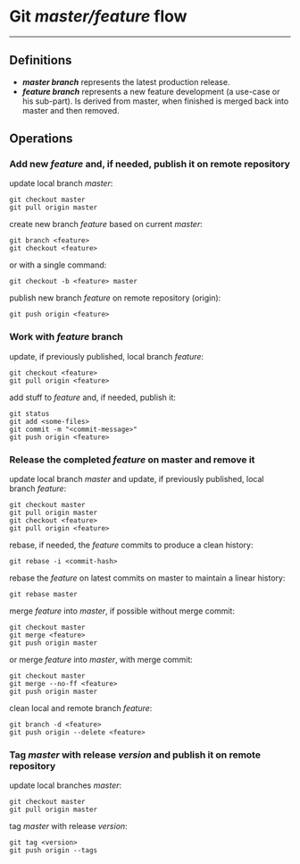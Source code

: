 # Git *master/feature* flow
----------------------------

## Definitions

- ***master branch***
represents the latest production release.
- ***feature branch***
represents a new feature development (a use-case or his sub-part). Is derived from master, when finished is merged back into master and then removed.


## Operations

### Add new *feature* and, if needed, publish it on remote repository

update local branch *master*:

    git checkout master
	git pull origin master

create new branch *feature* based on current *master*:

	git branch <feature>
    git checkout <feature>
 
 or with a single command:

	git checkout -b <feature> master

publish new branch *feature* on remote repository (origin):

	git push origin <feature>


### Work with *feature* branch

update, if previously published, local branch *feature*:

	git checkout <feature>
	git pull origin <feature>

add stuff to *feature* and, if needed, publish it:

	git status
	git add <some-files>
	git commit -m "<commit-message>"
	git push origin <feature>


### Release the completed *feature* on master and remove it

update local branch *master* and update, if previously published, local branch *feature*:

	git checkout master
	git pull origin master
	git checkout <feature>
	git pull origin <feature>

rebase, if needed, the *feature* commits to produce a clean history:

    git rebase -i <commit-hash>

rebase the *feature* on latest commits on master to maintain a linear history:

    git rebase master

merge *feature* into *master*, if possible without merge commit:

	git checkout master
	git merge <feature>
	git push origin master

or merge *feature* into *master*, with merge commit:

	git checkout master
	git merge --no-ff <feature>
	git push origin master

clean local and remote branch *feature*:

	git branch -d <feature>
	git push origin --delete <feature>


### Tag *master* with release *version* and publish it on remote repository

update local branches *master*:

	git checkout master
	git pull origin master

tag *master* with release *version*:

	git tag <version>
	git push origin --tags
